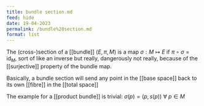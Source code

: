 ```yaml
---
title: bundle section.md
feed: hide
date: 19-04-2023
permalink: /bundle%20section.md
format: list
---
```



The (cross-)section of a [[bundle]] $(E, \pi, M)$ is a map $\sigma: M\mapsto E$ if $\pi\circ\sigma=\text{id}_M$, sort of like an inverse but really, dangerously not really, because of the [[surjective]] property of the bundle map.

Basically, a bundle section will send any point in the [[base space]] back to its own [[fibre]] in the [[total space]]

The example for a [[product bundle]] is trivial: $\sigma(p) = (p, s(p))\ \forall\ p\in M$

